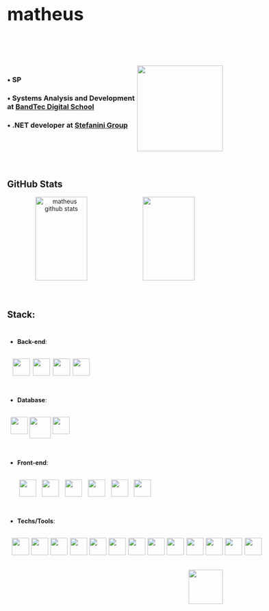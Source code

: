 ## <b><h1>matheus</b></h1><br><br>

<div style="display: flex; justify-content: space-evenly;">
    <div>
       <h3>• SP</h3>
       <h3>• Systems Analysis and Development at <a href="https://www.sptech.school">BandTec Digital School</a></h3>
       <h3>• .NET developer at <a href="https://stefanini.com/pt-br">Stefanini Group</a></h3>
    </div>
        <img height="200" 
        src="https://thumbs.gfycat.com/ArcticPerkyAxolotl-size_restricted.gif"/> 
</div>
<br><br>

## GitHub Stats
<div align="center">  
    <img width="49%" height="195px" src="https://github-readme-stats.vercel.app/api?username=zmtheus&         show_icons=true&count_private=true&hide_border=true&title_color=00bfbf&icon_color=00bfbf&text_color=c9d1d9&bg_color=0d1117" alt="matheus github stats"/> 
    <img width="49%" height="195px" src="https://github-readme-stats.vercel.app/api/top-langs/?username=zmtheus&layout=compact&hide_border=true&title_color=00bfbf&text_color=00bfbf&bg_color=0d1117"/>
</div><br><br>

## Stack:<br><br>

-   <b>Back-end</b>:<br><br>
<div style="display: flex; justify-content: space-evenly; width: 200px;"><br> 
    <img "center" height="40" width="40" 
        src="https://cdn.jsdelivr.net/gh/devicons/devicon/icons/csharp/csharp-original.svg"/> 
    <img align="center" height="40" width="40"
        src="https://cdn.jsdelivr.net/gh/devicons/devicon/icons/dotnetcore/dotnetcore-original.svg"/> 
    <img "center" height="40" width="40" 
        src="https://cdn.jsdelivr.net/gh/devicons/devicon/icons/java/java-original.svg"/>
    <img "center" height="40" width="40" 
        src="https://cdn.jsdelivr.net/gh/devicons/devicon/icons/spring/spring-original.svg"/>  
</div><br><br>


-   <b>Database</b>:<br><br>
<div style="display: flex; justify-content: space-evenly; width: 150px;"><br> 
    <img "center" height="40" width="40" 
        src="https://cdn.jsdelivr.net/gh/devicons/devicon/icons/mysql/mysql-original.svg"/> 
    <img "center" height="50" width="50" 
        src="https://www.pngrepo.com/png/303229/180/microsoft-sql-server-logo.png"/>  
    <img align="center" height="40" width="40"
        src="https://cdn.jsdelivr.net/gh/devicons/devicon/icons/mongodb/mongodb-original.svg"/> 
</div><br><br>   

-   <b>Front-end</b>:<br><br>
<div style="display: flex; justify-content: space-evenly; width: 350px;"><br>
    <img "center" height="40" width="40" 
        src="https://cdn.jsdelivr.net/gh/devicons/devicon/icons/html5/html5-original.svg"/> 
    <img "center" height="40" width="40" 
        src="https://cdn.jsdelivr.net/gh/devicons/devicon/icons/css3/css3-original.svg"/> 
    <img align="center" height="40" width="40" 
        src="https://cdn.jsdelivr.net/gh/devicons/devicon/icons/javascript/javascript-original.svg"/> 
    <img "center" height="40" width="40" 
        src="https://cdn.jsdelivr.net/gh/devicons/devicon/icons/sass/sass-original.svg"/>
    <img "center" height="40" width="40" 
        src="https://cdn.jsdelivr.net/gh/devicons/devicon/icons/bootstrap/bootstrap-original.svg"/>     
    <img align="center" height="40" width="40"
        src="https://cdn.jsdelivr.net/gh/devicons/devicon/icons/vuejs/vuejs-original.svg"/> 
</div><br><br>

-   <b>Techs/Tools</b>:<br><br>
<div style="display: flex; justify-content: space-evenly; width: 600px;"><br> 
    <img "center" height="40" width="40" 
        src="https://cdn.jsdelivr.net/gh/devicons/devicon/icons/azure/azure-original.svg"/> 
    <img align="center" height="40" width="40"
        src="https://www.pngrepo.com/png/353443/180/aws.png"/> 
    <img align="center" height="40" width="40"
        src="https://cdn.jsdelivr.net/gh/devicons/devicon/icons/ubuntu/ubuntu-plain.svg"/> 
    <img align="center" height="40" width="40"
        src="https://www.pngrepo.com/png/353582/180/codepen-icon.png"/> 
    <img "center" height="40" width="40" 
        src="https://cdn.jsdelivr.net/gh/devicons/devicon/icons/docker/docker-original.svg"/> 
    <img align="center" height="40" width="40"
        src="https://www.pngrepo.com/png/354202/180/postman-icon.png"/> 
    <img align="center" height="40" width="40"
        src="https://www.pngrepo.com/png/353904/180/insomnia.png"/>  
    <img align="center" height="40" width="40"
        src="https://www.svgrepo.com/show/354420/swagger.svg"/> 
    <img align="center" height="40" width="40"
        src="https://cdn.jsdelivr.net/gh/devicons/devicon/icons/intellij/intellij-original.svg"/>  
    <img align="center" height="40" width="40"
        src="https://cdn.jsdelivr.net/gh/devicons/devicon/icons/vscode/vscode-original.svg"/> 
    <img align="center" height="40" width="40"
        src="https://cdn.jsdelivr.net/gh/devicons/devicon/icons/visualstudio/visualstudio-plain.svg"/> 
    <img align="center" height="40" width="40"
        src="https://www.pngrepo.com/png/373712/180/json.png"/> 
    <img align="center" height="40" width="40"
        src="https://cdn.jsdelivr.net/gh/devicons/devicon/icons/yarn/yarn-original.svg"/> 
</div><br><br>  


<div align="right">
    <a href="https://www.linkedin.com/in/matheus-n-650764183" target="_blank"><img
            src="https://www.pngrepo.com/png/299433/180/linkedin.png"
            target="_blank" height="80"></img></a>
</div>
